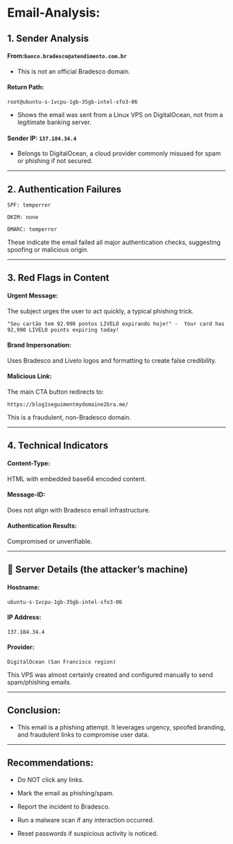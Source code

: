 # Email-Analysis:

## 1. Sender Analysis

#### From:```banco.bradesco@atendimento.com.br```

- This is not an official Bradesco domain.


#### Return Path: 

```root@ubuntu-s-1vcpu-1gb-35gb-intel-sfo3-06```

- Shows the email was sent from a Linux VPS on DigitalOcean, not from a legitimate banking server.

#### Sender IP: ```137.184.34.4```

- Belongs to DigitalOcean, a cloud provider commonly misused for spam or phishing if not secured.

---

## 2. Authentication Failures
```
SPF: temperror

DKIM: none

DMARC: temperror 
```

These indicate the email failed all major authentication checks, suggesting spoofing or malicious origin.

---

## 3. Red Flags in Content

#### Urgent Message:
 The subject urges the user to act quickly, a typical phishing trick.

```"Seu cartão tem 92.990 pontos LIVELO expirando hoje!" -  Your card has 92,990 LIVELO points expiring today!```

#### Brand Impersonation: 
Uses Bradesco and Livelo logos and formatting to create false credibility.

#### Malicious Link: 
The main CTA button redirects to:

```https://blog1seguimentmydomaine2bra.me/```

This is a fraudulent, non-Bradesco domain.

---

## 4. Technical Indicators

#### Content-Type: 
HTML with embedded base64 encoded content.

#### Message-ID: 
Does not align with Bradesco email infrastructure.

#### Authentication Results: 
Compromised or unverifiable.

---

## 📍 Server Details (the attacker’s machine)

#### Hostname: 

```ubuntu-s-1vcpu-1gb-35gb-intel-sfo3-06```

#### IP Address: 
```137.184.34.4```

#### Provider: 
```DigitalOcean (San Francisco region)```

This VPS was almost certainly created and configured manually to send spam/phishing emails.

---

## Conclusion:

- This email is a phishing attempt. It leverages urgency, spoofed branding, and fraudulent links to compromise user data.

---

## Recommendations:

- Do NOT click any links.

- Mark the email as phishing/spam.

- Report the incident to Bradesco.

- Run a malware scan if any interaction occurred.

- Reset passwords if suspicious activity is noticed.

